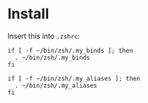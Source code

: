 # Install

Insert this into `.zshrc`:

```
if [ -f ~/bin/zsh/.my_binds ]; then
  . ~/bin/zsh/.my_binds
fi

if [ -f ~/bin/zsh/.my_aliases ]; then
  . ~/bin/zsh/.my_aliases
fi
```
